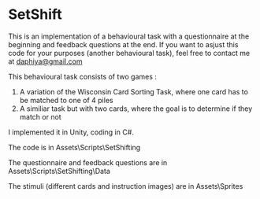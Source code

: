 # SetShift

This is an implementation of a behavioural task with a questionnaire at the beginning and feedback questions at the end. 
If you want to asjust this code for your purposes (another behavioural task), feel free to contact me at daphiya@gmail.com

This behavioural task consists of two games : 
1. A variation of the Wisconsin Card Sorting Task, where one card has to be matched to one of 4 piles 
2. A similiar task but with two cards, where the goal is to determine if they match or not 

I implemented it in Unity, coding in C#.  

The code is in Assets\Scripts\SetShifting

The questionnaire and feedback questions are in Assets\Scripts\SetShifting\Data

The stimuli (different cards and instruction images) are in Assets\Sprites 
